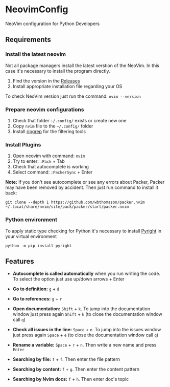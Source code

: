 # NeovimConfig
NeoVim configuration for Python Developers


## Requirements

### Install the latest neovim

Not all package managers install the latest verstion of the NeoVim. In this case it's necessary to install the program directly.

1. Find the version in the [Releases](https://github.com/neovim/neovim/releases)
2. Install appropriate installation file regarding your OS

To check NeoVim version just run the command: `nvim --version`

### Prepare neovim configurations

1. Check that folder `~/.config/` exists or create new one
2. Copy `nvim` file to the `~/.config/` folder
3. Install [ripgrep](https://github.com/BurntSushi/ripgrep) for the filtering tools

### Install Plugins

1. Open neovim with command: `nvim`
2. Try to enter: `:Pack` + Tab
3. Check that autocomplete is working
4. Select command: `:PackerSync` + Enter

**Note:** If you don't see autocomplete or see any errors about Packer, Packer may have been removed by accident. Then just run command to install it back:
```shell
git clone --depth 1 https://github.com/wbthomason/packer.nvim ~/.local/share/nvim/site/pack/packer/start/packer.nvim
```

### Python environment

To apply static type checking for Python it's necessary to install [Pyright](https://pypi.org/project/pyright/) in your virtual environment

```shell
python -m pip install pyright
```


## Features

- **Autocomplete is called automatically** when you run writing the code. To select the option just use up/down arrows + Enter

- **Go to definition:** `g` + `d`

- **Go to references:** `g` + `r`

- **Open documentation:** `Shift` + `k`. To jump into the documentation window just press again `Shift` + `k` (to close the documentation window call `q`)

- **Check all issues in the line:** `Space` + `e`. To jump into the issues window just press again `Space` + `e` (to close the documentation window call `q`)

- **Rename a variable:** `Space` + `r` + `n`. Then write a new name and press `Enter`

- **Searching by file:** `f` + `f`. Then enter the file pattern

- **Searching by content:** `f` + `g`. Then enter the content pattern

- **Searching by Nvim docs:** `f` + `h`. Then enter doc's topic
